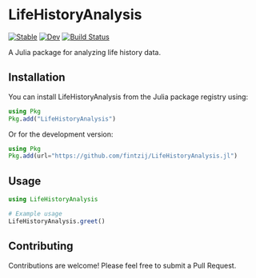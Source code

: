 # LifeHistoryAnalysis

[![Stable](https://img.shields.io/badge/docs-stable-blue.svg)](https://fintzij.github.io/LifeHistoryAnalysis.jl/stable/)
[![Dev](https://img.shields.io/badge/docs-dev-blue.svg)](https://fintzij.github.io/LifeHistoryAnalysis.jl/dev/)
[![Build Status](https://github.com/fintzij/LifeHistoryAnalysis.jl/actions/workflows/CI.yml/badge.svg?branch=main)](https://github.com/fintzij/LifeHistoryAnalysis.jl/actions/workflows/CI.yml?query=branch%3Amain)

A Julia package for analyzing life history data.

## Installation

You can install LifeHistoryAnalysis from the Julia package registry using:

```julia
using Pkg
Pkg.add("LifeHistoryAnalysis")
```

Or for the development version:

```julia
using Pkg
Pkg.add(url="https://github.com/fintzij/LifeHistoryAnalysis.jl")
```

## Usage

```julia
using LifeHistoryAnalysis

# Example usage
LifeHistoryAnalysis.greet()
```

## Contributing

Contributions are welcome! Please feel free to submit a Pull Request.